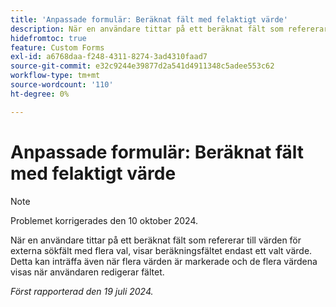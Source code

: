```yaml
---
title: 'Anpassade formulär: Beräknat fält med felaktigt värde'
description: När en användare tittar på ett beräknat fält som refererar till värden för externa sökfält med flera val, visar beräkningsfältet endast ett valt värde. Detta kan inträffa även när flera värden är markerade och de flera värdena visas när användaren redigerar fältet.
hidefromtoc: true
feature: Custom Forms
exl-id: a6768daa-f248-4311-8274-3ad4310faad7
source-git-commit: e32c9244e39877d2a541d4911348c5adee553c62
workflow-type: tm+mt
source-wordcount: '110'
ht-degree: 0%

---
```


# Anpassade formulär: Beräknat fält med felaktigt värde

>[!NOTE]
>
>Problemet korrigerades den 10 oktober 2024.

När en användare tittar på ett beräknat fält som refererar till värden för externa sökfält med flera val, visar beräkningsfältet endast ett valt värde. Detta kan inträffa även när flera värden är markerade och de flera värdena visas när användaren redigerar fältet.

_Först rapporterad den 19 juli 2024._
